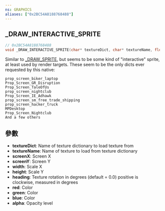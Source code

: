 ```yaml
---
ns: GRAPHICS
aliases: ["0x2BC54A8188768488"]
---
```

## _DRAW_INTERACTIVE_SPRITE

```c
// 0x2BC54A8188768488
void _DRAW_INTERACTIVE_SPRITE(char* textureDict, char* textureName, float screenX, float screenY, float width, float height, float heading, int red, int green, int blue, int alpha);
```

Similar to [_DRAW_SPRITE](#_0xE7FFAE5EBF23D890), but seems to be some kind of "interactive" sprite, at least used by render targets.
These seem to be the only dicts ever requested by this native:
```
prop_screen_biker_laptop
Prop_Screen_GR_Disruption
Prop_Screen_TaleOfUs
prop_screen_nightclub
Prop_Screen_IE_Adhawk
prop_screen_sm_free_trade_shipping
prop_screen_hacker_truck
MPDesktop
Prop_Screen_Nightclub
And a few others
```

## 參數
* **textureDict**: Name of texture dictionary to load texture from
* **textureName**: Name of texture to load from texture dictionary
* **screenX**: Screen X
* **screenY**: Screen Y
* **width**: Scale X
* **height**: Scale Y
* **heading**: Texture rotation in degrees (default = 0.0) positive is clockwise, measured in degrees
* **red**: Color
* **green**: Color
* **blue**: Color
* **alpha**: Opacity level
